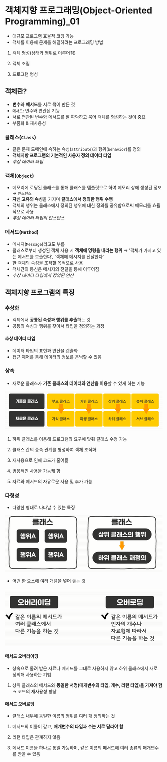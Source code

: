# 객체지향 프로그래밍(Object-Oriented Programming)_01

-   대규모 프로그램 효율적 코딩 가능
-   객체를 이용해 문제를 해결하려는 프로그래밍 방법

1.   객체 형성(상태와 행위로 이루어짐)

2.   객체 조립

3.   프로그램 형성



## 객체란?

-   **변수**와 **메서드**를 서로 묶어 만든 것
-   `메서드`: 변수와 연관된 기능
-   서로 연관된 변수와 메서드를 잘 파악하고 묶어 객체를 형성하는 것이 중요
-   부품화 & 재사용성

### 클래스(`Class`)

-   같은 문제 도메인에 속하는 속성(`attribute`)과 행위(`behavior`)를 정의
-   **객체지향 프로그램의 기본적인 사용자 정의 데이터 타입**
-   *추상 데이터 타입*

### 객체(`Object`)

-   메모리에 로딩된 클래스를 통해 클래스를 템플릿으로 하여 메모리 상에 생성된 정보 → `인스턴스`
-   **자신 고유의 속성**을 가지며 **클래스에서 정의한 행위 수행**
-   객체의 행위는 클래스에서 정의된 행위에 대한 정의를 공유함으로써 메모리를 효율적으로 사용
-   *추상 데이터 타입의 인스턴스*

### 메서드(`Method`)

-   메시지(`Message`)라고도 부름
-   클래스로부터 생성된 객체 사용 시 **객체에 명령을 내리는 행위** → '객체가 가지고 있는 메서드를 호출한다', '객체에 메시지를 전달한다'
-   한 객체의 속성을 조작할 목적으로 사용
-   객체간의 통신은 메시지의 전달을 통해 이루어짐
-   *추상 데이터 타입에서 정의된 연산*



## 객체지향 프로그램의 특징

### 추상화

-   객체에서 **공통된 속성과 행위를 추출**하는 것
-   공통의 속성과 행위를 찾아서 타입을 정의하는 과정

#### 추상 데이터 타입

-   데이터 타입의 표현과 연산을 캡슐화
-   접근 제어를 통해 데이터의 정보를 은닉할 수 있음

### 상속

-   새로운 클래스가 **기존 클래스의 데이터와 연산을 이용**할 수 있게 하는 기능

![image-20220116141345975](oop_01.assets/image-20220116141345975.png)

1.   하위 클래스를 이용해 프로그램의 요구에 맞춰 클래스 수정 가능

2.   클래스 간의 종속 관계를 형성하여 객체 조직화

3.   재사용으로 인해 코드가 줄어듦

4.   범용적인 사용을 가능케 함

5.   자료와 메서드의 자유로운 사용 및 추가 가능

### 다형성

-   다양한 형태로 나타날 수 있는 특징

![image-20220116141546538](oop_01.assets/image-20220116141546538.png)

-   어떤 한 요소에 여러 개념을 넣어 놓는 것

![image-20220116141627557](oop_01.assets/image-20220116141627557.png)

#### 메서드 오버라이딩

-   상속으로 물려 받은 자료나 메서드를 그대로 사용하지 않고 하위 클래스에서 새로 정의해 사용하는 기법 
1. 상위 클래스의 메서드와 **동일한 서명(매개변수의 타입, 개수, 리턴 타입)을 가져야 함** → 코드의 재사용성 향상

#### 메서드 오버로딩

-   클래스 내부에 동일한 이름의 행위를 여러 개 정의하는 것

1.   메서드의 이름이 같고, **매개변수의 타입과 수는 서로 달라야 함**

2.   리턴 타입은 관계하지 않음

3.   메서드 이름을 하나로 통일 가능하며, 같은 이름의 메서드에 여러 종류의 매개변수를 받을 수 있음



